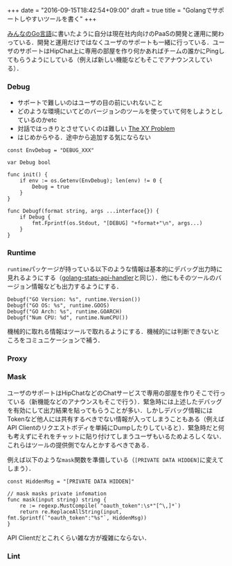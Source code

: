 +++
date = "2016-09-15T18:42:54+09:00"
draft = true
title = "Golangでサポートしやすいツールを書く"
+++

[みんなのGo言語](https://www.amazon.co.jp/dp/477418392X)に書いたように自分は現在社内向けのPaaSの開発と運用に関わっている．開発と運用だけではなくユーザのサポートも一緒に行っている．ユーザのサポートはHipChat上に専用の部屋を作り何かあればチームの誰かにPingしてもらうようにしている（例えば新しい機能などもそこでアナウンスしている）．


### Debug

- サポートで難しいのはユーザの目の前にいれないこと
- どのような環境にいてどのバージョンのツールを使っていて何をしようとしているのかetc
- 対話ではっきりとさせていくのは難しい [The XY Problem](http://xyproblem.info/)
- はじめからやる．途中から追加する気にならない

```golang
const EnvDebug = "DEBUG_XXX"

var Debug bool

func init() {
    if env := os.Getenv(EnvDebug); len(env) != 0 {
        Debug = true
    }
}

func Debugf(format string, args ...interface{}) {
    if Debug {
        fmt.Fprintf(os.Stdout, "[DEBUG] "+format+"\n", args...)
    }
}
```

### Runtime

`runtime`パッケージが持っている以下のような情報は基本的にデバッグ出力時に見れるようにする（[golang-stats-api-handler](https://github.com/fukata/golang-stats-api-handler)と同じ）．他にもそのツールのバージョン情報なども出力するようにする．

```golang
Debugf("GO Version: %s", runtime.Version())
Debugf("GO OS: %s", runtime.GOOS)
Debugf("GO Arch: %s", runtime.GOARCH)
Debugf("Num CPU: %d", runtime.NumCPU())
```

機械的に取れる情報はツールで取れるようにする．機械的には判断できないところをコミュニケーションで補う．

### Proxy


### Mask

ユーザのサポートはHipChatなどのChatサービスで専用の部屋を作りそこで行っている（新機能などのアナウンスもそこで行う）．緊急時には上述したデバッグを有効にして出力結果を貼ってもらうことが多い．しかしデバッグ情報にはTokenなど他人には共有するべきでない情報が入ってしまうこともある（例えばAPI Clientのリクエストボディを単純にDumpしたりしていると）．緊急時だと何も考えずにそれをチャットに貼り付けてしまうユーザもいるためよろしくない．これらはツールの提供側でなんとかするべきである．

例えば以下のような`mask`関数を準備している（`[PRIVATE DATA HIDDEN]`に変えてしまう）．

```golang
const HiddenMsg = "[PRIVATE DATA HIDDEN]"

// mask masks private infomation
func mask(input string) string {
    re := regexp.MustCompile(`"oauth_token":\s*"[^\,]*`)
    return re.ReplaceAllString(input, fmt.Sprintf(`"oauth_token":"%s"`, HiddenMsg))
}
```

API Clientだとこれくらい雑な方が複雑にならない．

### Lint
